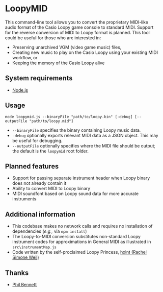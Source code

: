 # LoopyMID
This command-line tool allows you to convert the proprietary MIDI-like audio format of the Casio Loopy game console to standard MIDI. Support for the reverse conversion of MIDI to Loopy format is planned. This tool could be useful for those who are interested in:
 - Preserving unarchived VGM (video game music) files,
 - Creating new music to play on the Casio Loopy using your existing MIDI workflow, or
 - Keeping the memory of the Casio Loopy alive

## System requirements
 - [Node.js](https://nodejs.org/)

## Usage
```node loopymid.js --binaryFile "path/to/loopy.bin" [-debug] [--outputFile "path/to/loopy.mid"]```
 - `--binaryFile` specifies the binary containing Loopy music data.
 - `-debug` optionally exports relevant MIDI data as a JSON object. This may be useful for debugging.
 - `--outputFile` optionally specifies where the MIDI file should be output; the default is the `loopymid` root folder.

## Planned features
 - Support for passing separate instrument header when Loopy binary does not already contain it
 - Ability to convert MIDI to Loopy binary
 - MIDI soundfont based on Loopy sound data for more accurate instruments

## Additional information
 - This codebase makes no network calls and requires no installation of dependencies (*e.g.,* via `npm install`)
 - The Loopy-to-MIDI conversion substitutes non-standard Loopy instrument codes for approximations in General MIDI as illustrated in `src\instrumentMap.js`
 - Code written by the self-proclaimed Loopy Princess, [hxlnt (Rachel Simone Weil)](https://github.com/hxlnt)

## Thanks
 - [Phil Bennett](https://github.com/philipjbennett/)
